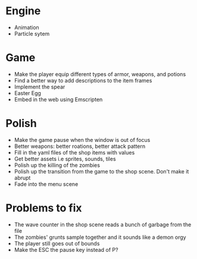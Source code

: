 # Engine
- Animation
- Particle sytem 

# Game
- Make the player equip different types of armor, weapons, and potions
- Find a better way to add descriptions to the item frames
- Implement the spear
- Easter Egg
- Embed in the web using Emscripten

# Polish
- Make the game pause when the window is out of focus
- Better weapons: better roations, better attack pattern
- Fill in the yaml files of the shop items with values
- Get better assets i.e sprites, sounds, tiles
- Polish up the killing of the zombies
- Polish up the transition from the game to the shop scene. Don't make it abrupt
- Fade into the menu scene

# Problems to fix 
- The wave counter in the shop scene reads a bunch of garbage from the file
- The zombies' grunts sample together and it sounds like a demon orgy
- The player still goes out of bounds
- Make the ESC the pause key instead of P?
